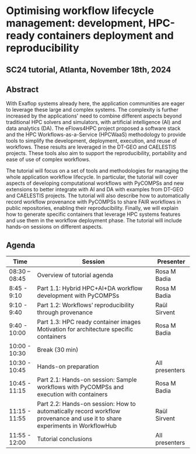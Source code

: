 # Optimising workflow lifecycle management: development, HPC-ready containers deployment and reproducibility 

## SC24 tutorial, Atlanta, November 18th, 2024

## Abstract

With Exaflop systems already here, the application communities are eager to leverage these large and complex systems. The complexity is further increased by the applications' need to combine different aspects beyond traditional HPC solvers and simulators, with artificial intelligence (AI) and data analytics (DA). The eFlows4HPC project proposed a software stack and the HPC Workflows-as-a-Service (HPCWaaS) methodology to provide tools to simplify the development, deployment, execution, and reuse of workflows. These results are leveraged in the DT-GEO and CAELESTIS projects. These tools also aim to support the reproducibility, portability and ease of use of complex workflows. 

The tutorial will focus on a set of tools and methodologies for managing the whole application workflow lifecycle. In particular, the tutorial will cover aspects of developing computational workflows with PyCOMPSs and new extensions to better integrate with AI and DA with examples from DT-GEO and CAELESTIS projects. The tutorial will also describe how to automatically record workflow provenance with PyCOMPSs to share FAIR workflows in public repositories, enabling their reproducibility. Finally, we will explain how to generate specific containers that leverage HPC systems features and use them in the workflow deployment phase. The tutorial will include hands-on sessions on different aspects.

## Agenda

| Time | Session | Presenter |
| ---- | ---- | ---- |
| 08:30 – 08:45 | Overview of tutorial agenda  | Rosa M Badia  |
| 8:45 \- 9:10  | Part 1.1: Hybrid HPC+AI+DA workflow development with PyCOMPSs | Rosa M Badia |
| 9:10 \- 9:40 | Part 1.2: Workflows’ reproducibility through provenance  | Raül Sirvent |
| 9:40 \- 10:00 | Part 1.3: HPC ready container images  Motivation for architecture specific containers  | Rosa M Badia  |
| 10:00 \- 10:30 | Break (30 min)  |  |
| 10:30 \- 10:45 | Hands-on preparation | All presenters |
| 10:45 \- 11:15 | Part 2.1: Hands-on session: Sample workflows with PyCOMPSs and execution with containers | Rosa M Badia |
| 11:15 \- 11:55 | Part 2.2: Hands-on session: How to automatically record workflow provenance and use it to share experiments in WorkflowHub  | Raül Sirvent |
| 11:55 \- 12:00 | Tutorial conclusions  | All presenters  |

